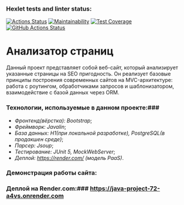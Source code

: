 ### Hexlet tests and linter status:
[![Actions Status](https://github.com/fedorovaea18/java-project-72/actions/workflows/hexlet-check.yml/badge.svg)](https://github.com/fedorovaea18/java-project-72/actions)
[![Maintainability](https://api.codeclimate.com/v1/badges/a2d797a293d3a5e3f80c/maintainability)](https://codeclimate.com/github/fedorovaea18/java-project-72/maintainability)
[![Test Coverage](https://api.codeclimate.com/v1/badges/a2d797a293d3a5e3f80c/test_coverage)](https://codeclimate.com/github/fedorovaea18/java-project-72/test_coverage)
[![GitHub Actions Status](https://github.com/fedorovaea18/java-project-72/actions/workflows/github-actions.yml/badge.svg)](https://github.com/fedorovaea18/java-project-72/actions)

# **Анализатор страниц**

Данный проект представляет собой веб-сайт, который анализирует указанные страницы на SEO пригодность. Он реализует базовые принципы построения современных сайтов на MVC-архитектуре: работа с роутингом, обработчиками запросов и шаблонизатором, взаимодействие с базой данных через ORM.

### **Технологии, используемые в данном проекте:**### 
- _Фронтенд(вёрстка): Bootstrap_;
- _Фреймворк: Javalin_;
- _База данных: H1(при локальной разработке), PostgreSQL(в продакшен среде)_;
- _Парсер: Jsoup_;
- _Тестирование: JUnit 5, MockWebServer_;
- _Деплой: https://render.com/ (модель PaaS)_.

### **Демонстрация работы сайта:** 
 
### **Деплой на Render.com:**### https://java-project-72-a4vs.onrender.com
